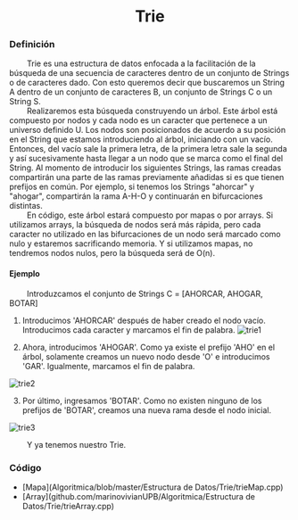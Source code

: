 <div align="center">

# Trie  

 <div align="left">
 
 ### Definición  
 &nbsp;&nbsp;&nbsp;&nbsp;&nbsp;&nbsp;&nbsp;&nbsp;Trie es una estructura de datos enfocada a la facilitación de la búsqueda de una secuencia de caracteres dentro de un conjunto de Strings o de caracteres dado. Con esto queremos decir que buscaremos un String A dentro de un conjunto de caracteres B, un conjunto de Strings C o un String S.  
 &nbsp;&nbsp;&nbsp;&nbsp;&nbsp;&nbsp;&nbsp;&nbsp;Realizaremos esta búsqueda construyendo un árbol. Este árbol está compuesto por nodos y cada nodo es un caracter que pertenece a un universo definido U. Los nodos son posicionados de acuerdo a su posición en el String que estamos introduciendo al árbol, iniciando con un vacío. Entonces, del vacío sale la primera letra, de la primera letra sale la segunda y así sucesivamente hasta llegar a un nodo que se marca como el final del String. Al momento de introducir los siguientes Strings, las ramas creadas compartirán una parte de las ramas previamente añadidas si es que tienen prefijos en común. Por ejemplo, si tenemos los Strings "ahorcar" y "ahogar", compartirán la rama A-H-O y continuarán en bifurcaciones distintas.  
 &nbsp;&nbsp;&nbsp;&nbsp;&nbsp;&nbsp;&nbsp;&nbsp;En código, este árbol estará compuesto por mapas o por arrays. Si utilizamos arrays, la búsqueda de nodos será más rápida, pero cada caracter no utilizado en las bifurcaciones de un nodo será marcado como nulo y estaremos sacrificando memoria. Y si utilizamos mapas, no tendremos nodos nulos, pero la búsqueda será de O(n).
 #### Ejemplo
  &nbsp;&nbsp;&nbsp;&nbsp;&nbsp;&nbsp;&nbsp;&nbsp;Introduzcamos el conjunto de Strings C = [AHORCAR, AHOGAR, BOTAR]
  1. Introducimos 'AHORCAR' después de haber creado el nodo vacío. Introducimos cada caracter y marcamos el fin de palabra.
  ![trie1](https://imgur.com/gopoyFK.png)

  2. Ahora, introducimos 'AHOGAR'. Como ya existe el prefijo 'AHO' en el árbol, solamente creamos un nuevo nodo desde 'O' e introducimos 'GAR'. Igualmente, marcamos el fin de palabra.

  ![trie2](https://imgur.com/G1fL3Ab.png)

  3. Por último, ingresamos 'BOTAR'. Como no existen ninguno de los prefijos de 'BOTAR', creamos una nueva rama desde el nodo inicial.

  ![trie3](https://imgur.com/93wwXS1.png)

&nbsp;&nbsp;&nbsp;&nbsp;&nbsp;&nbsp;&nbsp;&nbsp;Y ya tenemos nuestro Trie.

   ### Código
  * [Mapa](Algoritmica/blob/master/Estructura de Datos/Trie/trieMap.cpp)
  * [Array](github.com/marinovivianUPB/Algoritmica/Estructura de Datos/Trie/trieArray.cpp)
